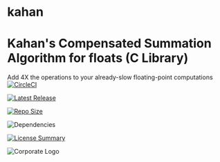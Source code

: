 # kahan
Kahan's Compensated Summation Algorithm for floats (C Library)
==========
Add 4X the operations to your already-slow floating-point computations
[![CircleCI](https://img.shields.io/circleci/build/github/InnovAnon-Inc/kahan/?color=%23FF1100&logo=InnovAnon%2C%20Inc.&logoColor=%23FF1133&style=plastic)](https://circleci.com/gh/InnovAnon-Inc/kahan/)

[![Latest Release](https://img.shields.io/github/commits-since/InnovAnon-Inc/kahan//latest?color=%23FF1100&include_prereleases&logo=InnovAnon%2C%20Inc.&logoColor=%23FF1133&style=plastic)](https://github.com/InnovAnon-Inc/kahan//releases/latest)

[![Repo Size](https://img.shields.io/github/repo-size/InnovAnon-Inc/kahan/?color=%23FF1100&logo=InnovAnon%2C%20Inc.&logoColor=%23FF1133&style=plastic)](https://github.com/InnovAnon-Inc/kahan/)

![Dependencies](https://img.shields.io/librariesio/github/InnovAnon-Inc/kahan/?color=%23FF1100&style=plastic)

[![License Summary](https://img.shields.io/github/license/InnovAnon-Inc/kahan/?color=%23FF1100&label=Free%20Code%20for%20a%20Free%20World%21&logo=InnovAnon%2C%20Inc.&logoColor=%23FF1133&style=plastic)](https://tldrlegal.com/license/unlicense#summary)

![Corporate Logo](https://i.imgur.com/UD8y4Is.gif)

